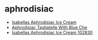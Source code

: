 # aphrodisiac

 * [Isabellas Aphrodisiac Ice Cream](../../index/i/isabellas-aphrodisiac-ice-cream-102830.json)
 * [Aphrodisiac Tagliatelle With Blue Che](../../index/a/aphrodisiac-tagliatelle-with-blue-che.json)
 * [Isabellas Aphrodisiac Ice Cream 102830](../../index/i/isabellas-aphrodisiac-ice-cream-102830.json)
